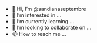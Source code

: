 - 👋 Hi, I’m @sandianaseptembre
- 👀 I’m interested in ...
- 🌱 I’m currently learning ...
- 💞️ I’m looking to collaborate on ...
- 📫 How to reach me ...

<!---
sandianaseptembre/sandianaseptembre is a ✨ special ✨ repository because its `README.md` (this file) appears on your GitHub profile.
You can click the Preview link to take a look at your changes.
--->
